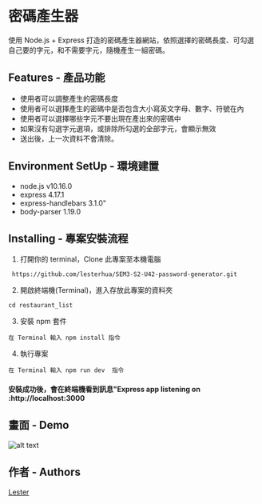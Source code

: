 # 密碼產生器

使用 Node.js + Express 打造的密碼產生器網站，依照選擇的密碼長度、可勾選自己要的字元，和不需要字元，隨機產生一組密碼。

## Features - 產品功能

- 使用者可以調整產生的密碼長度
- 使用者可以選擇產生的密碼中是否包含大小寫英文字母、數字、符號在內
- 使用者可以選擇哪些字元不要出現在產出來的密碼中
- 如果沒有勾選字元選項，或排除所勾選的全部字元，會顯示無效
- 送出後，上一次資料不會清除。

## Environment SetUp - 環境建置

- node.js v10.16.0
- express 4.17.1
- express-handlebars 3.1.0"
- body-parser 1.19.0

## Installing - 專案安裝流程

1. 打開你的 terminal，Clone 此專案至本機電腦

```
 https://github.com/lesterhua/SEM3-S2-U42-password-generator.git
```

2. 開啟終端機(Terminal)，進入存放此專案的資料夾

```
cd restaurant_list
```

3. 安裝 npm 套件

```
在 Terminal 輸入 npm install 指令
```

4. 執行專案

```
在 Terminal 輸入 npm run dev  指令
```

#### 安裝成功後，會在終端機看到訊息"Express app listening on :http://localhost:3000

## 畫面 - Demo

![alt text](https://github.com/lesterhua/SEM3-S2-A1-restaurant-list/blob/master/public/views.gif)

## 作者 - Authors

[Lester](https://github.com/lesterhua)
